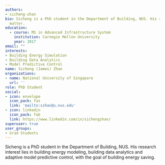```yaml
---
authors:
- sicheng-zhan
bio: Sicheng is a PhD student in the Department of Building, NUS. His research interest lies in building energy modeling, building data analytics and adaptive model predictive control, with the goal of building energy saving. 
  matter.
education:
  - course: MS in Advanced Infrastructure System
    institution: Carnegie Mellon University
    year: 2017
email: ""
interests:
- Building Energy Simulation
- Building Data Analytics
- Model Predictive Control
name: Sicheng (James) Zhan
organizations:
- name: National University of Singapore
  url: ''
role: PhD Student
social:
- icon: envelope
  icon_pack: fas
  link: 'mailto:szhan@u.nus.edu'
- icon: linkedin
  icon_pack: fab
  link: https://www.linkedin.com/in/sichengzhan/
superuser: true
user_groups:
- Grad Students
---
```


Sicheng is a PhD student in the Department of Building, NUS. His research interest lies in building energy modeling, building data analytics and adaptive model predictive control, with the goal of building energy saving. 


